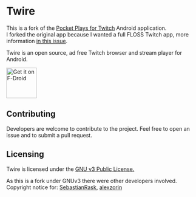 # Twire

This is a fork of the [Pocket Plays for Twitch](https://github.com/SebastianRask/Pocket-Plays-for-Twitch) Android application.  
I forked the original app because I wanted a full FLOSS Twitch app, more information [in this issue](https://github.com/SebastianRask/Pocket-Plays-for-Twitch/issues/1).

Twire is an open source, ad free Twitch browser and stream player for Android.

[<img src="https://fdroid.gitlab.io/artwork/badge/get-it-on.png"
     alt="Get it on F-Droid"
     height="80">](https://f-droid.org/packages/com.perflyst.twire/)

## Contributing

Developers are welcome to contribute to the project. 
Feel free to open an issue and to submit a pull request.

## Licensing

Twire is licensed under the [GNU v3 Public License.](https://github.com/Perflyst/Twire/blob/master/LICENSE)

As this is a fork under GNUv3 there were other developers involved.  
Copyright notice for: [SebastianRask](https://github.com/SebastianRask), [alexzorin](https://github.com/alexzorin)
